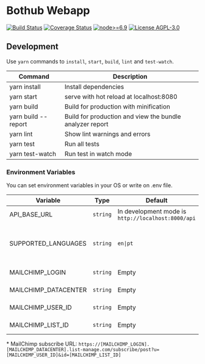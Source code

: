 # Bothub Webapp

[![Build Status](https://travis-ci.org/Ilhasoft/bothub-webapp.svg?branch=master)](https://travis-ci.org/Ilhasoft/bothub-webapp) [![Coverage Status](https://coveralls.io/repos/github/push-flow/bothub-webapp/badge.svg?branch=master)](https://coveralls.io/github/push-flow/bothub-webapp?branch=master) [![node>=6.9](https://img.shields.io/badge/node-%3E%3D6.0-blue.svg)](https://nodejs.org/en/download/releases/) [![License AGPL-3.0](https://img.shields.io/badge/license-%20AGPL--3.0-yellow.svg)](https://github.com/Ilhasoft/bothub-webapp/blob/master/LICENSE)

## Development

Use ```yarn``` commands to ```install```, ```start```, ```build```, ```lint``` and ```test-watch```.

| Command | Description |
|--|--|
| yarn install | Install dependencies
| yarn start | serve with hot reload at localhost:8080
| yarn build | Build for production with minification
| yarn build --report | Build for production and view the bundle analyzer report
| yarn lint | Show lint warnings and errors
| yarn test | Run all tests
| yarn test-watch | Run test in watch mode

### Environment Variables

You can set environment variables in your OS or write on .env file.

| Variable | Type | Default | Description |
|--|--|--|--|
| API_BASE_URL | ```string``` | In development mode is ```http://localhost:8000/api``` | [bothub-engine](https://github.com/Ilhasoft/bothub-engine) HTTP service API URL
| SUPPORTED_LANGUAGES | ```string``` | ```en\|pt``` | Check description and formatation in [bothub-engine SUPPORTED_LANGUAGES environment variable](https://github.com/Ilhasoft/bothub-engine#environment-variables)
| MAILCHIMP_LOGIN | ```string``` | Empty | Check MailChimp subscribe URL*
| MAILCHIMP_DATACENTER | ```string``` | Empty | Check MailChimp subscribe URL*
| MAILCHIMP_USER_ID | ```string``` | Empty | Check MailChimp subscribe URL*
| MAILCHIMP_LIST_ID | ```string``` | Empty | Check MailChimp subscribe URL*

\* MailChimp subscribe URL: ```https://[MAILCHIMP_LOGIN].[MAILCHIMP_DATACENTER].list-manage.com/subscribe/post?u=[MAILCHIMP_USER_ID]&id=[MAILCHIMP_LIST_ID]```
